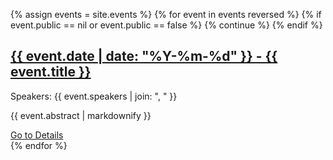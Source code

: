 {% assign events = site.events  %}
{% for event in events reversed  %}
  {% if event.public == nil or event.public == false %}
    {% continue %}
  {% endif %}
  
  <div class="event">
    <a href="{{ event.url }}"><h2>{{ event.date | date: "%Y-%m-%d" }} - {{ event.title }}</h2></a>
    <p>Speakers: {{ event.speakers | join: ", " }}</p>
    <p>{{ event.abstract | markdownify }}</p>
    <a href="{{ event.url }}" class="btn-large">Go to Details</a>
  </div>
{% endfor %}
